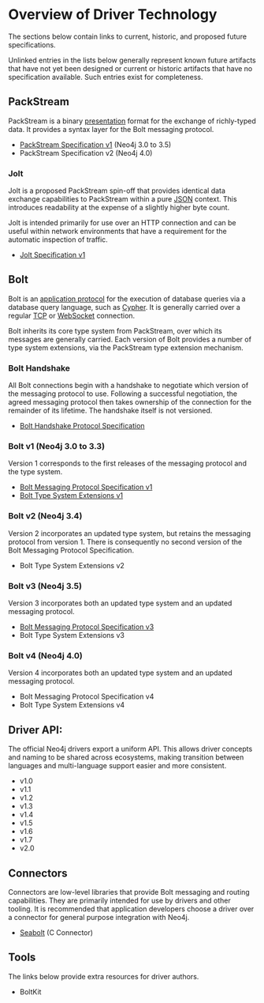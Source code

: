 # Overview of Driver Technology

The sections below contain links to current, historic, and proposed future specifications. 

Unlinked entries in the lists below generally represent known future artifacts that have not yet been designed or current or historic artifacts that have no specification available.
Such entries exist for completeness.


## PackStream

PackStream is a binary [presentation](https://en.wikipedia.org/wiki/Presentation_layer) format for the exchange of richly-typed data.
It provides a syntax layer for the Bolt messaging protocol.

- [PackStream Specification v1](packstream/packstream-specification-v1.md) (Neo4j 3.0 to 3.5)
- PackStream Specification v2 (Neo4j 4.0)


### Jolt

Jolt is a proposed PackStream spin-off that provides identical data exchange capabilities to PackStream within a pure [JSON](http://json.org/) context.
This introduces readability at the expense of a slightly higher byte count.

Jolt is intended primarily for use over an HTTP connection and can be useful within network environments that have a requirement for the automatic inspection of traffic.  
 
- [Jolt Specification v1](jolt/jolt-specification-v1.md)


## Bolt

Bolt is an [application protocol](https://en.wikipedia.org/wiki/Application_layer) for the execution of database queries via a database query language, such as [Cypher](https://www.opencypher.org/).
It is generally carried over a regular [TCP](https://tools.ietf.org/html/rfc793) or [WebSocket](https://developer.mozilla.org/en-US/docs/Web/API/WebSockets_API) connection.

Bolt inherits its core type system from PackStream, over which its messages are generally carried.
Each version of Bolt provides a number of type system extensions, via the PackStream type extension mechanism.  

### Bolt Handshake

All Bolt connections begin with a handshake to negotiate which version of the messaging protocol to use.
Following a successful negotiation, the agreed messaging protocol then takes ownership of the connection for the remainder of its lifetime.
The handshake itself is not versioned. 

- [Bolt Handshake Protocol Specification](bolt/bolt-handshake-protocol-specification.md)

### Bolt v1 (Neo4j 3.0 to 3.3)

Version 1 corresponds to the first releases of the messaging protocol and the type system.

- [Bolt Messaging Protocol Specification v1](bolt/bolt-messaging-protocol-specification-v1.md)
- [Bolt Type System Extensions v1](types/bolt-type-system-extensions-v1.md)

### Bolt v2 (Neo4j 3.4)

Version 2 incorporates an updated type system, but retains the messaging protocol from version 1.
There is consequently no second version of the Bolt Messaging Protocol Specification.

- Bolt Type System Extensions v2

### Bolt v3 (Neo4j 3.5)

Version 3 incorporates both an updated type system and an updated messaging protocol.

- [Bolt Messaging Protocol Specification v3](bolt/bolt-messaging-protocol-specification-v3.md)
- Bolt Type System Extensions v3

### Bolt v4 (Neo4j 4.0)

Version 4 incorporates both an updated type system and an updated messaging protocol.

- Bolt Messaging Protocol Specification v4
- Bolt Type System Extensions v4


## Driver API:

The official Neo4j drivers export a uniform API.
This allows driver concepts and naming to be shared across ecosystems, making transition between languages and multi-language support easier and more consistent.

- v1.0
- v1.1
- v1.2
- v1.3
- v1.4
- v1.5
- v1.6
- v1.7
- v2.0


## Connectors

Connectors are low-level libraries that provide Bolt messaging and routing capabilities.
They are primarily intended for use by drivers and other tooling.
It is recommended that application developers choose a driver over a connector for general purpose integration with Neo4j.

- [Seabolt](connectors/seabolt.md) (C Connector)


## Tools

The links below provide extra resources for driver authors.

- BoltKit
